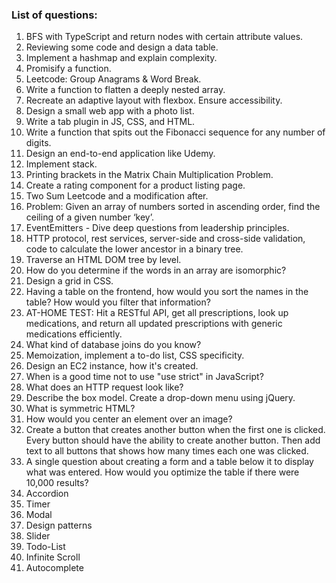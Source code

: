### List of questions:

1. BFS with TypeScript and return nodes with certain attribute values.
2. Reviewing some code and design a data table.
3. Implement a hashmap and explain complexity.
4. Promisify a function.
5. Leetcode: Group Anagrams & Word Break.
6. Write a function to flatten a deeply nested array.
7. Recreate an adaptive layout with flexbox. Ensure accessibility.
8. Design a small web app with a photo list.
9. Write a tab plugin in JS, CSS, and HTML.
10. Write a function that spits out the Fibonacci sequence for any number of digits.
11. Design an end-to-end application like Udemy.
12. Implement stack.
13. Printing brackets in the Matrix Chain Multiplication Problem.
14. Create a rating component for a product listing page.
15. Two Sum Leetcode and a modification after.
16. Problem: Given an array of numbers sorted in ascending order, find the ceiling of a given number ‘key’.
17. EventEmitters - Dive deep questions from leadership principles.
18. HTTP protocol, rest services, server-side and cross-side validation, code to calculate the lower ancestor in a binary tree.
19. Traverse an HTML DOM tree by level.
20. How do you determine if the words in an array are isomorphic?
21. Design a grid in CSS.
22. Having a table on the frontend, how would you sort the names in the table? How would you filter that information?
23. AT-HOME TEST: Hit a RESTful API, get all prescriptions, look up medications, and return all updated prescriptions with generic medications efficiently.
24. What kind of database joins do you know?
25. Memoization, implement a to-do list, CSS specificity.
26. Design an EC2 instance, how it's created.
27. When is a good time not to use "use strict" in JavaScript?
28. What does an HTTP request look like?
29. Describe the box model. Create a drop-down menu using jQuery.
30. What is symmetric HTML?
31. How would you center an element over an image?
32. Create a button that creates another button when the first one is clicked. Every button should have the ability to create another button. Then add text to all buttons that shows how many times each one was clicked.
33. A single question about creating a form and a table below it to display what was entered. How would you optimize the table if there were 10,000 results?
34. Accordion
35. Timer
36. Modal
37. Design patterns
38. Slider
39. Todo-List
40. Infinite Scroll
41. Autocomplete